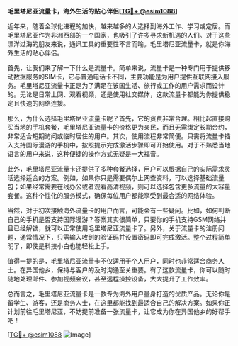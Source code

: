 **毛里塔尼亚流量卡，海外生活的贴心伴侣[[TG💪+ @esim1088](https://t.me/s/esim1088)]**

近年来，随着全球化进程的加快，越来越多的人选择到海外工作、学习或定居。而毛里塔尼亚作为非洲西部的一个国家，也吸引了许多寻求新机遇的人们。对于这些漂洋过海的朋友来说，通讯工具的重要性不言而喻。毛里塔尼亚流量卡，就是你海外生活的贴心伴侣。

首先，让我们来了解一下什么是流量卡。简单来说，流量卡是一种专门用于提供移动数据服务的SIM卡，它与普通电话卡不同，主要功能是为用户提供互联网接入服务。毛里塔尼亚流量卡正是为了满足在该国生活、旅行或工作的用户需求而设计的。无论是日常上网、观看视频，还是使用社交媒体，这款流量卡都能为你提供稳定且快速的网络连接。

那么，为什么选择毛里塔尼亚流量卡呢？首先，它的资费非常合理。相比起直接购买当地的手机套餐，毛里塔尼亚流量卡的价格更为亲民，而且无需绑定长期合约，非常适合短期访问或临时居住的用户。其次，使用流程非常简便。只需将流量卡插入支持国际漫游的手机中，按照提示完成激活步骤即可开始使用。对于不熟悉当地语言的用户来说，这种便捷的操作方式无疑是一大福音。

此外，毛里塔尼亚流量卡还提供了多种套餐选择，用户可以根据自己的实际需求灵活选择适合的方案。例如，如果你只是需要偶尔上网查资料，可以选择基础流量包；如果经常需要在线办公或者观看高清视频，则可以选择包含更多流量的大容量套餐。这种个性化的服务模式，确保每位用户都能享受到最合适的网络体验。

当然，对于初次接触海外流量卡的用户而言，可能会有一些疑问。比如，如何判断自己的手机是否支持国际漫游？答案其实很简单，只要你的手机支持GSM网络并且已经解锁，就可以正常使用毛里塔尼亚流量卡了。另外，关于流量卡的注册问题，通常情况下，只需输入收到的验证码并设置密码即可完成激活。整个过程简单明了，即使是科技小白也能轻松上手。

值得一提的是，毛里塔尼亚流量卡不仅适用于个人用户，同时也非常适合商务人士。在异国他乡，保持与客户的及时沟通至关重要。有了这款流量卡，你可以随时随地处理邮件、参加视频会议，甚至远程操控设备，大大提升了工作效率。

总而言之，毛里塔尼亚流量卡是一款专为海外用户量身打造的优质产品。无论你是留学生、游客，还是商务人士，在这里都能找到最适合自己的解决方案。如果你正计划前往毛里塔尼亚，不妨提前准备一张流量卡，让它成为你在异国他乡的好帮手吧！

[[TG💪+ @esim1088](https://t.me/s/esim1088) ![Image](https://i.postimg.cc/4NQfJmqS/Snipaste-2025-05-13-00-14-12.png)]